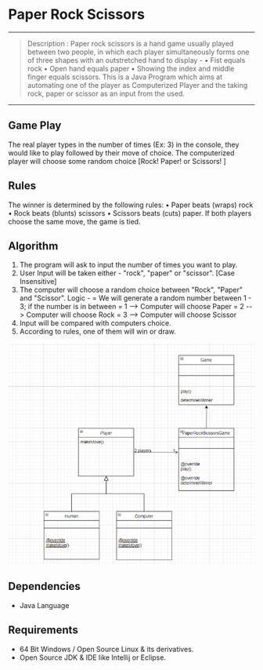 # Paper Rock Scissors
---
> Description : Paper rock scissors is a hand game usually played between two people, in which each player simultaneously forms one of three shapes with an outstretched hand to display -
> • Fist equals rock
> • Open hand equals paper
> • Showing the index and middle finger equals scissors.
> This is a Java Program which aims at automating one of the player as Computerized Player and the taking rock, paper or scissor as an input from the used.
---

## Game Play

The real player types in the number of times (Ex: 3) in the console, they would like to play followed by their move of choice. The computerized player will choose some random choice  [Rock! Paper! or Scissors! ]

## Rules
The winner is determined by the following rules:
• Paper beats (wraps) rock
• Rock beats (blunts) scissors
• Scissors beats (cuts) paper.
If both players choose the same move, the game is tied.

## Algorithm

1. The program will ask to input the number of times you want to play. 
2. User Input will be taken either - "rock", "paper" or "scissor". [Case Insensitive]
3. The computer will choose a random choice between "Rock", "Paper" and "Scissor".
   Logic -
   = We will generate a random number between 1 - 3; if the number is in between
   = 1  --> Computer will choose Paper
   = 2  --> Computer will choose Rock
   = 3  --> Computer will choose Scissor 
4. Input will be compared with computers choice. 
5. According to rules, one of them will win or draw.

![img.png](img.png)

## Dependencies

* Java Language

## Requirements

* 64 Bit Windows / Open Source Linux & its derivatives.
* Open Source JDK & IDE like Intellij or Eclipse.